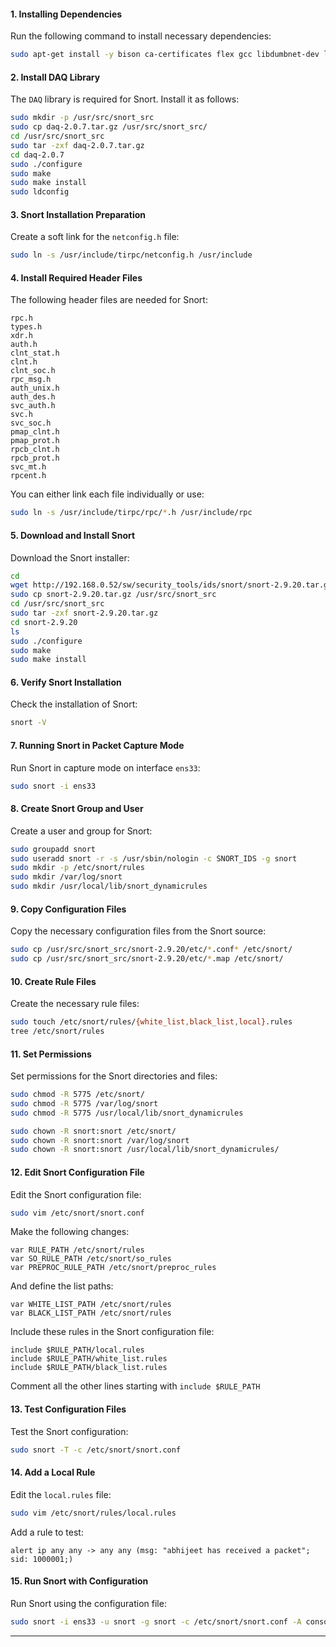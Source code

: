 #### **1. Installing Dependencies**

Run the following command to install necessary dependencies:

```bash
sudo apt-get install -y bison ca-certificates flex gcc libdumbnet-dev libluajit-5.1-dev libnghttp2-dev libpcap-dev libpcre3-dev libssl-dev make openssl wget zlib1g-dev
```

#### **2. Install DAQ Library**

The `DAQ` library is required for Snort. Install it as follows:

```bash
sudo mkdir -p /usr/src/snort_src
sudo cp daq-2.0.7.tar.gz /usr/src/snort_src/
cd /usr/src/snort_src
sudo tar -zxf daq-2.0.7.tar.gz
cd daq-2.0.7
sudo ./configure
sudo make
sudo make install
sudo ldconfig
```

#### **3. Snort Installation Preparation**

Create a soft link for the `netconfig.h` file:

```bash
sudo ln -s /usr/include/tirpc/netconfig.h /usr/include
```

#### **4. Install Required Header Files**

The following header files are needed for Snort:

```plaintext
rpc.h
types.h
xdr.h
auth.h
clnt_stat.h
clnt.h
clnt_soc.h
rpc_msg.h
auth_unix.h
auth_des.h
svc_auth.h
svc.h
svc_soc.h
pmap_clnt.h
pmap_prot.h
rpcb_clnt.h
rpcb_prot.h
svc_mt.h
rpcent.h
```

You can either link each file individually or use:

```bash
sudo ln -s /usr/include/tirpc/rpc/*.h /usr/include/rpc
```

#### **5. Download and Install Snort**

Download the Snort installer:

```bash
cd
wget http://192.168.0.52/sw/security_tools/ids/snort/snort-2.9.20.tar.gz
sudo cp snort-2.9.20.tar.gz /usr/src/snort_src
cd /usr/src/snort_src
sudo tar -zxf snort-2.9.20.tar.gz
cd snort-2.9.20
ls
sudo ./configure
sudo make 
sudo make install
```

#### **6. Verify Snort Installation**

Check the installation of Snort:

```bash
snort -V
```

#### **7. Running Snort in Packet Capture Mode**

Run Snort in capture mode on interface `ens33`:

```bash
sudo snort -i ens33
```

#### **8. Create Snort Group and User**

Create a user and group for Snort:

```bash
sudo groupadd snort
sudo useradd snort -r -s /usr/sbin/nologin -c SNORT_IDS -g snort
sudo mkdir -p /etc/snort/rules
sudo mkdir /var/log/snort
sudo mkdir /usr/local/lib/snort_dynamicrules
```

#### **9. Copy Configuration Files**

Copy the necessary configuration files from the Snort source:

```bash
sudo cp /usr/src/snort_src/snort-2.9.20/etc/*.conf* /etc/snort/
sudo cp /usr/src/snort_src/snort-2.9.20/etc/*.map /etc/snort/
```

#### **10. Create Rule Files**

Create the necessary rule files:

```bash
sudo touch /etc/snort/rules/{white_list,black_list,local}.rules
tree /etc/snort/rules
```

#### **11. Set Permissions**

Set permissions for the Snort directories and files:

```bash
sudo chmod -R 5775 /etc/snort/
sudo chmod -R 5775 /var/log/snort
sudo chmod -R 5775 /usr/local/lib/snort_dynamicrules

sudo chown -R snort:snort /etc/snort/
sudo chown -R snort:snort /var/log/snort
sudo chown -R snort:snort /usr/local/lib/snort_dynamicrules/
```

#### **12. Edit Snort Configuration File**

Edit the Snort configuration file:

```bash
sudo vim /etc/snort/snort.conf
```

Make the following changes:

```plaintext
var RULE_PATH /etc/snort/rules
var SO_RULE_PATH /etc/snort/so_rules
var PREPROC_RULE_PATH /etc/snort/preproc_rules
```

And define the list paths:

```plaintext
var WHITE_LIST_PATH /etc/snort/rules
var BLACK_LIST_PATH /etc/snort/rules
```

Include these rules in the Snort configuration file:

```plaintext
include $RULE_PATH/local.rules
include $RULE_PATH/white_list.rules
include $RULE_PATH/black_list.rules
```
Comment all the other lines starting with `include $RULE_PATH`
#### **13. Test Configuration Files**

Test the Snort configuration:

```bash
sudo snort -T -c /etc/snort/snort.conf
```

#### **14. Add a Local Rule**

Edit the `local.rules` file:

```bash
sudo vim /etc/snort/rules/local.rules
```

Add a rule to test:

```plaintext
alert ip any any -> any any (msg: "abhijeet has received a packet"; sid: 1000001;)
```

#### **15. Run Snort with Configuration**

Run Snort using the configuration file:

```bash
sudo snort -i ens33 -u snort -g snort -c /etc/snort/snort.conf -A console
```

---

